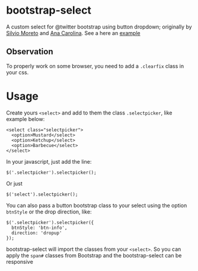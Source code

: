 bootstrap-select
================

A custom select for @twitter bootstrap using button dropdown; 
originally by [Silvio Moreto](http://github.com/silviomoreto) and [Ana Carolina](http://github.com/anacarolinats).
 See a here an [example](http://silviomoreto.github.com/bootstrap-select/)

## Observation

To properly work on some browser, you need to add a `.clearfix` class in your css.

# Usage

Create yours `<select>` and add to them the class `.selectpicker`, like example below:

    <select class="selectpicker">
      <option>Mustard</select>
      <option>Ketchup</select>
      <option>Barbecue</select>
    </select>
    
In your javascript, just add the line:

    $('.selectpicker').selectpicker();

Or just

    $('select').selectpicker();
    
You can also pass a button bootstrap class to your select using the option `btnStyle` or the drop direction, like:

    $('.selectpicker').selectpicker({
      btnStyle: 'btn-info',
      direction: 'dropup'
    });

bootstrap-select will import the classes from your `<select>`. So you can apply the `span#` classes from Bootstrap and the bootstrap-select can be responsive